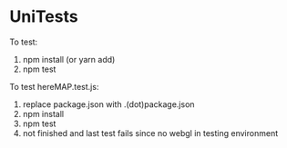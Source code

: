 # UniTests

To test:
1) npm install (or yarn add)
2) npm test

To test hereMAP.test.js:
1) replace package.json with .(dot)package.json
2) npm install
3) npm test
4) not finished and last test fails since no webgl in testing environment
